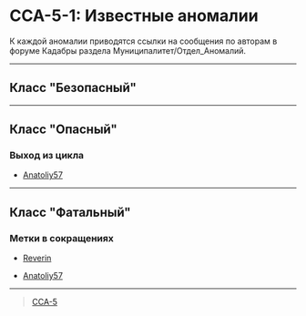 # CCA-5-1: Известные аномалии #

К каждой аномалии приводятся ссылки на сообщения по авторам в форуме Кадабры раздела Муниципалитет/Отдел_Аномалий.

***

## Класс "Безопасный" ##

***

## Класс "Опасный" ##

### Выход из цикла ###

* [Anatoliy57](http://cadabra.magicbb.ru/viewtopic.php?id=8&p=2#p717)

***

## Класс "Фатальный" ##

### Метки в сокращениях ###

* [Reverin](http://cadabra.magicbb.ru/viewtopic.php?id=8&p=2#p674)

* [Anatoliy57](http://cadabra.magicbb.ru/viewtopic.php?id=8&p=2#p710)

***

>[CCA-5](CCA-5.md)
